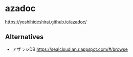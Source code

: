 # azadoc

https://yoshihideshirai.github.io/azadoc/

## Alternatives

- アザラシDB
https://sealcloud.an.r.appspot.com/#/browse
